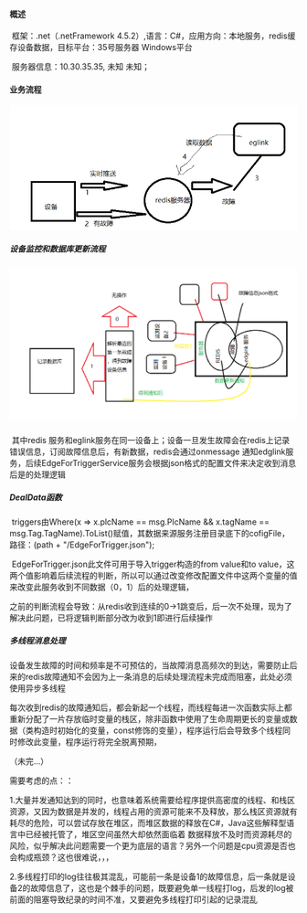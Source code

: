 #### 概述

​		框架：.net（.netFramework 4.5.2）,语言：C#，应用方向：本地服务，redis缓存设备数据，目标平台：35号服务器 Windows平台

​		服务器信息：10.30.35.35, 未知  未知；

#### 业务流程	

![img](EdgeForTriggerService.assets/企业微信截图_16328177405026.png)

##### 设备监控和数据库更新流程			

##### ![image-20210929194546093](EdgeForTriggerService.assets/image-20210929194546093.png)

​		其中redis 服务和eglink服务在同一设备上；设备一旦发生故障会在redis上记录错误信息，订阅故障信息后，有新数据，redis会通过onmessage 通知edglink服务，后续EdgeForTriggerService服务会根据json格式的配置文件来决定收到消息后是的处理逻辑

##### DealData函数

​	triggers由Where(x => x.plcName == msg.PlcName && x.tagName == msg.Tag.TagName).ToList()赋值，其数据来源服务注册目录底下的cofigFile，路径：(path + "/EdgeForTrigger.json");

​	EdgeForTrigger.json此文件可用于导入trigger构造的from value和to value，这两个值影响着后续流程的判断，所以可以通过改变修改配置文件中这两个变量的值来改变此服务收到不同数据（0，1）后的处理逻辑，

​	之前的判断流程会导致：从redis收到连续的0->1跳变后，后一次不处理，现为了解决此问题，已将逻辑判断部分改为收到1即进行后续操作

##### 多线程消息处理

​	设备发生故障的时间和频率是不可预估的，当故障消息高频次的到达，需要防止后来的redis故障通知不会因为上一条消息的后续处理流程未完成而阻塞，此处必须使用异步多线程

​    每次收到redis的故障通知后，都会新起一个线程，而线程每进一次函数实际上都重新分配了一片存放临时变量的栈区，除非函数中使用了生命周期更长的变量或数据（类构造时初始化的变量，const修饰的变量），程序运行后会导致多个线程同时修改此变量，程序运行将完全脱离预期，

（未完...）

需要考虑的点：：

1.大量并发通知达到的同时，也意味着系统需要给程序提供高密度的线程、和栈区资源，又因为数据是并发的，线程占用的资源可能来不及释放，那么栈区资源就有耗尽的危险，可以尝试存放在堆区，而堆区数据的释放在C#，Java这些解释型语言中已经被托管了，堆区空间虽然大却依然面临着 数据释放不及时而资源耗尽的风险，似乎解决此问题需要一个更为底层的语言？另外一个问题是cpu资源是否也会构成瓶颈？这也很难说，，，

2.多线程打印的log往往极其混乱，可能前一条是设备1的故障信息，后一条就是设备2的故障信息了，这也是个棘手的问题，既要避免单一线程打log，后发的log被前面的阻塞导致纪录的时间不准，又要避免多线程打印引起的记录混乱

